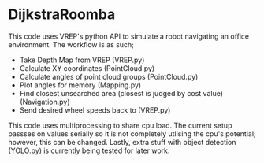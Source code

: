 # DijkstraRoomba
This code uses VREP's python API to simulate a robot navigating an office environment.  The workflow is as such;
- Take Depth Map from VREP (VREP.py)
- Calculate XY coordinates (PointCloud.py)
- Calculate angles of point cloud groups (PointCloud.py)
- Plot angles for memory (Mapping.py)
- Find closest unsearched area (closest is judged by cost value) (Navigation.py)
- Send desired wheel speeds back to (VREP.py)

This code uses multiprocessing to share cpu load.  The current setup passses on values serially so it is not completely utlising the cpu's potential; however, this can be changed.  Lastly, extra stuff with object detection (YOLO.py) is currently being tested for later work.
